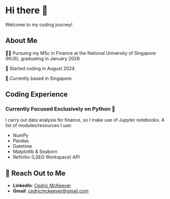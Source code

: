 # Hi there 👋
Welcome to my coding journey! 

## About Me
👨‍🎓 Pursuing my MSc in Finance at the National University of Singapore (NUS), graduating in January 2026.

🐥 Started coding in August 2024.

📍 Currently based in Singapore.

## Coding Experience
### Currently Focused Exclusively on Python 🐍
I carry out data analysis for finance, so I make use of Jupyter notebooks. A list of modules/resources I use:
- NumPy
- Pandas
- Datetime
- Matplotlib & Seaborn
- Refinitiv (LSEG Workspace) API

## 💌 Reach Out to Me
- **LinkedIn**: [Cedric McKeever](https://www.linkedin.com/in/cedric-mckeever)
- **Gmail**: [cedricmckeever@gmail.com](mailto:cedricmckeever@gmail.com)

